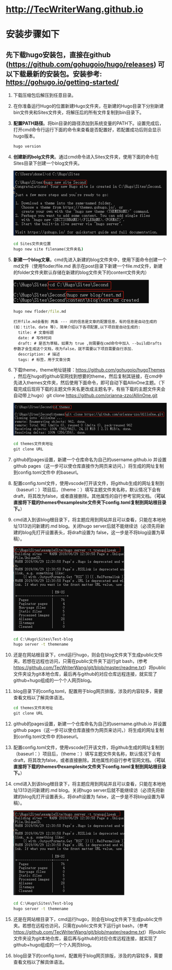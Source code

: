 # <http://TecWriterWang.github.io>

# 安装步骤如下

## 先下载hugo安装包，直接在github (https://github.com/gohugoio/hugo/releases) 可以下载最新的安装包。安装参考: https://gohugo.io/getting-started/

1. 下载压缩包后解压到任意目录。

2. 在你准备运行Hugo的位置新建Hugo文件夹，在新建的Hugo目录下分别新建bin文件夹和Sites文件夹，将解压后的所有文件复制到bin目录下。

3. **配置PATH路径**。将bin目录的路径添加到系统变量的PATH下。设置完成后，打开cmd命令行运行下面的命令来查看是否配置好，若配置成功后则会显示hugo版本。

    ```cmd
    hugo version
    ```

4. **创建新的bolg文件夹**。通过cmd命令进入Sites文件夹，使用下面的命令在Sites目录下创建一个blog文件夹。

    ![新建文件夹](https://raw.githubusercontent.com/TecWriterWang/TecWriterWang.github.io/master/%E6%96%B0%E5%BB%BA%E4%B8%80%E4%B8%AABlog%E6%96%87%E4%BB%B6%E5%A4%B9.png)

    ```cmd
    cd Sites文件夹位置
    hugo new site filename(文件夹名)
    ```

5. **新建一个blog文章**。cmd先进入新建的blog文件夹中，使用下面命令创建一个md文件（使用floder/file.md 表示在post目录下新建一个file.md文件，新建的folder文件夹默认存储在新建的blog文件夹下的content文件夹内）

    ![文章](https://github.com/TecWriterWang/TecWriterWang.github.io/blob/master/%E5%9C%A8Blog%E7%9B%AE%E5%BD%95%E4%B8%8B%E6%96%B0%E5%BB%BA%E4%B8%80%E4%B8%AAmd%E6%96%87%E4%BB%B6.png)

      ```cmd
      hugo new floder/file.md
      ```

      ```content guide
      打开file.md会看到 两条 --- 间的信息是文章的配置信息，有的信息是自动生成的 (如：title、date 等)，简单介绍以下各项配置,以下项目是自动生成的:
        title: # 文章标题
        date: # 写作时间
        draft: # 是否为草稿，如果为 true ,则需要在cmd命令中加入 --buildDrafts 参数才会生成这个文档，改为false，就不需要以下项目需要自行添加.
        description: # 描述
        tags: # 标签，用于文章分类
      ```

6. 下载theme，theme地址链接：<https://github.com/gohugoio/hugoThemes> ，然后在hugo的github官网找到想要的theme，然后复制其链接，在cmd中先进入themes文件夹，然后使用下面命令，即可自动下载AllinOne主题。（下载完成后现将下载的主题文件夹名更改成主题名字，有些下载的主题文件夹会自动带上hugo）git clone https://github.com/orianna-zzo/AllinOne.git

    ![theme](https://github.com/TecWriterWang/TecWriterWang.github.io/blob/master/%E4%B8%8B%E8%BD%BDblog%E7%9A%84%E4%B8%BB%E9%A2%98.png)

    ```cmd
    cd themes文件夹地址
    git clone URL
    ```

7. github的pages设置，新建一个仓库命名为自己的username.github.io 并设置github pages（这一步可以使仓库直接作为网页来访问，）将生成的网址复制到config.toml文件中 的baseurl。

8. 配置config.toml文件，使用vscode打开该文件，将github生成的网址复制到（baseurl：）项目后，（theme：）填写主题文件夹名称，默认情况下会有draft，将其改为false，或者直接删除。其他属性的自行参考官网文档。（**可以直接将下载的themes中examplesite文件夹下config.toml复制到网站根目录下。**）

9. cmd进入到该blog根目录下，将主题应用到网站并且可以查看，只能在本地地址1313访问新建的.md blog。关闭hugo server后就不能继续访（必须先将新建的blog先打开设置表头，将draft设置为 false，这一步是不将blog设置为草稿）。

    ![hugo](https://github.com/TecWriterWang/TecWriterWang.github.io/blob/master/%E5%B0%86blog%E7%9A%84%E4%B8%BB%E9%A2%98%E6%8E%A8%E9%80%81%E5%88%B0%E6%9C%AC%E5%9C%B0.png)

    ```cmd
    cd C:\Hugo\Sites\Test-blog
    hugo server -t themename
    ```

10. 还是在网站根目录下，cmd运行hugo，则会在blog文件夹下生成public文件夹。若想在远程也访问，只需在public文件夹下运行git bash，(参考<https://github.com/TecWriterWang/git/blob/master/readme.txt>）将public文件夹设为git本地仓库，最后再与github的对应仓库远程连接，就实现了github+hugo组成的一个个人网页blog。

11. blog目录下的config.toml，配置用于blog网页排版，涉及的内容较多，需要查看文档以了解具体语法。
    ```cmd
    cd themes文件夹地址
    git clone URL
    ```

7. github的pages设置，新建一个仓库命名为自己的username.github.io 并设置github pages（这一步可以使仓库直接作为网页来访问，）将生成的网址复制到config.toml文件中 的baseurl。

8. 配置config.toml文件，使用vscode打开该文件，将github生成的网址复制到（baseurl：）项目后，（theme：）填写主题文件夹名称，默认情况下会有draft，将其改为false，或者直接删除。其他属性的自行参考官网文档。（**可以直接将下载的themes中examplesite文件夹下config.toml复制到网站根目录下。**）

9. cmd进入到该blog根目录下，将主题应用到网站并且可以查看，只能在本地地址1313访问新建的.md blog。关闭hugo server后就不能继续访（必须先将新建的blog先打开设置表头，将draft设置为 false，这一步是不将blog设置为草稿）。

    ![hugo](https://github.com/TecWriterWang/TecWriterWang.github.io/blob/master/%E5%B0%86blog%E7%9A%84%E4%B8%BB%E9%A2%98%E6%8E%A8%E9%80%81%E5%88%B0%E6%9C%AC%E5%9C%B0.png)

    ```cmd
    cd C:\Hugo\Sites\Test-blog
    hugo server -t themename
    ```

10. 还是在网站根目录下，cmd运行hugo，则会在blog文件夹下生成public文件夹。若想在远程也访问，只需在public文件夹下运行git bash，（参考<https://github.com/TecWriterWang/git/blob/master/readme.txt>）将public文件夹设为git本地仓库，最后再与github的对应仓库远程连接，就实现了github+hugo组成的一个个人网页blog。

11. blog目录下的config.toml，配置用于blog网页排版，涉及的内容较多，需要查看文档以了解具体语法。
